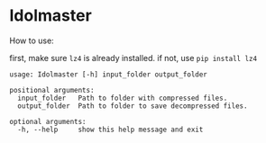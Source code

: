 # Idolmaster

How to use:

first, make sure `lz4` is already installed. if not, use `pip install lz4`

```
usage: Idolmaster [-h] input_folder output_folder

positional arguments:
  input_folder   Path to folder with compressed files.
  output_folder  Path to folder to save decompressed files.

optional arguments:
  -h, --help     show this help message and exit
```